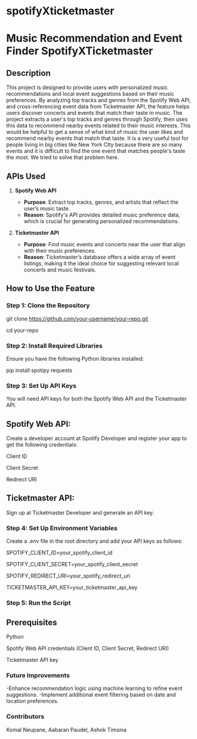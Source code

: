 # spotifyXticketmaster



# Music Recommendation and Event Finder SpotifyXTicketmaster

## Description
This project is designed to provide users with personalized music recommendations and local event suggestions based on their music preferences. By analyzing top tracks and genres from the Spotify Web API, and cross-referencing event data from Ticketmaster API, the feature helps users discover concerts and events that match their taste in music. The project extracts a user's top tracks and genres through Spotify, then uses this data to recommend nearby events related to their music interests.
This would be helpful to get a sense of what kind of music the user likes and recommend nearby events that match that taste. It is a very useful tool for people living in big cities like New York CIty because there are so many events and it is difficult to find the one event that matches people's taste the most. We tried to solve that problem here. 


## APIs Used
1. **Spotify Web API**  
   - **Purpose**: Extract top tracks, genres, and artists that reflect the user’s music taste.
   - **Reason**: Spotify's API provides detailed music preference data, which is crucial for generating personalized recommendations.

2. **Ticketmaster API**  
   - **Purpose**: Find music events and concerts near the user that align with their music preferences.
   - **Reason**: Ticketmaster’s database offers a wide array of event listings, making it the ideal choice for suggesting relevant local concerts and music festivals.

## How to Use the Feature
### Step 1: Clone the Repository
git clone https://github.com/your-username/your-repo.git

cd your-repo

### Step 2: Install Required Libraries
Ensure you have the following Python libraries installed:

pip install spotipy requests

### Step 3: Set Up API Keys
You will need API keys for both the Spotify Web API and the Ticketmaster API.

## Spotify Web API:
Create a developer account at Spotify Developer and register your app to get the following credentials:

Client ID

Client Secret

Redirect URI

## Ticketmaster API:
Sign up at Ticketmaster Developer and generate an API key.

### Step 4: Set Up Environment Variables
Create a .env file in the root directory and add your API keys as follows:

SPOTIFY_CLIENT_ID=your_spotify_client_id

SPOTIFY_CLIENT_SECRET=your_spotify_client_secret

SPOTIFY_REDIRECT_URI=your_spotify_redirect_uri

TICKETMASTER_API_KEY=your_ticketmaster_api_key


### Step 5: Run the Script

## Prerequisites

Python

Spotify Web API credentials (Client ID, Client Secret, Redirect URI)

Ticketmaster API key


### Future Improvements

-Enhance recommendation logic using machine learning to refine event suggestions.
-Implement additional event filtering based on date and location preferences.

### Contributors

Komal Neupane, 
Aabaran Paudel, 
Ashok Timsina
